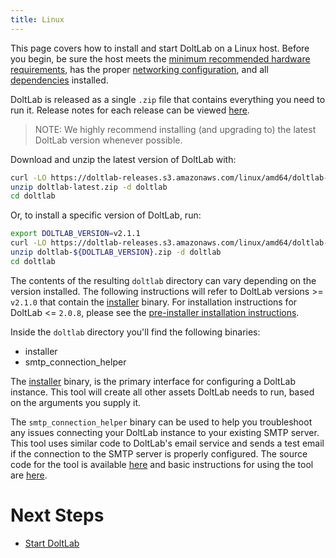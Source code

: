 ```yaml
---
title: Linux
---
```


This page covers how to install and start DoltLab on a Linux host. Before you begin, be sure the host meets the [minimum recommended hardware requirements](./README.md#minimum-recommended-hardware), has the proper [networking configuration](./README.md#networking-requirements), and all [dependencies](./README.md#dependencies) installed.

DoltLab is released as a single `.zip` file that contains everything you need to run it. Release notes for each release can be viewed [here](../../reference/release-notes/README.md).

> NOTE: We highly recommend installing (and upgrading to) the latest DoltLab version whenever possible.

Download and unzip the latest version of DoltLab with:

```bash
curl -LO https://doltlab-releases.s3.amazonaws.com/linux/amd64/doltlab-latest.zip
unzip doltlab-latest.zip -d doltlab
cd doltlab
```

Or, to install a specific version of DoltLab, run:

```bash
export DOLTLAB_VERSION=v2.1.1
curl -LO https://doltlab-releases.s3.amazonaws.com/linux/amd64/doltlab-${DOLTLAB_VERSION}.zip
unzip doltlab-${DOLTLAB_VERSION}.zip -d doltlab
cd doltlab
```

The contents of the resulting `doltlab` directory can vary depending on the version installed. The following instructions will refer to DoltLab versions >= `v2.1.0` that contain the [installer](../../reference/installer.md) binary. For installation instructions for DoltLab <= `2.0.8`, please see the [pre-installer installation instructions](../../older/installation/pre-installer-linux.md).

Inside the `doltlab` directory you'll find the following binaries:

- installer
- smtp_connection_helper

The [installer](../../reference/installer.md) binary, is the primary interface for configuring a DoltLab instance. This tool will create all other assets DoltLab needs to run, based on the arguments you supply it.

The `smtp_connection_helper` binary can be used to help you troubleshoot any issues connecting your DoltLab instance to your existing SMTP server. This tool uses similar code to DoltLab's email service and sends a test email if the connection to the SMTP server is properly configured. The source code for the tool is available [here](https://gist.github.com/coffeegoddd/66f5aeec98640ff8a22a1b6910826667) and basic instructions for using the tool are [here](../basic.md#troubleshoot-smtp-connection).

# Next Steps

- [Start DoltLab](./start-doltlab.md)
